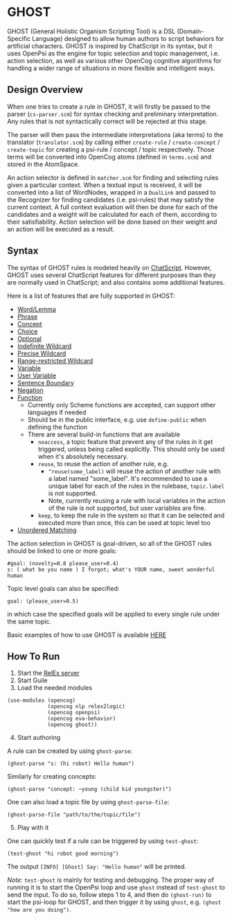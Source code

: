 # GHOST

GHOST (General Holistic Organism Scripting Tool) is a DSL (Domain-Specific Language) designed to allow human authors to script behaviors for artificial characters. GHOST is inspired by ChatScript in its syntax, but it uses OpenPsi as the engine for topic selection and topic management, i.e. action selection, as well as various other OpenCog cognitive algorithms for handling a wider range of situations in more flexible and intelligent ways.

## Design Overview

When one tries to create a rule in GHOST, it will firstly be passed to the parser (`cs-parser.scm`) for syntax checking and preliminary interpretation. Any rules that is not syntactically correct will be rejected at this stage.

The parser will then pass the intermediate interpretations (aka terms) to the translator (`translator.scm`) by calling either `create-rule` / `create-concept` / `create-topic` for creating a psi-rule / concept / topic respectively. Those terms will be converted into OpenCog atoms (defined in `terms.scm`) and stored in the AtomSpace.

An action selector is defined in `matcher.scm` for finding and selecting rules given a particular context. When a textual input is received, it will be converted into a list of WordNodes, wrapped in a `DualLink` and passed to the Recognizer for finding candidates (i.e. psi-rules) that may satisfy the current context. A full context evaluation will then be done for each of the candidates and a weight will be calculated for each of them, according to their satisfiability. Action selection will be done based on their weight and an action will be executed as a result.

## Syntax

The syntax of GHOST rules is modeled heavily on [ChatScript](https://github.com/bwilcox-1234/ChatScript/blob/master/WIKI/ChatScript-Basic-User-Manual.md#rules). However, GHOST uses several ChatScript features for different purposes than they are normally used in ChatScript; and also contains some additional features.

Here is a list of features that are fully supported in GHOST:
- [Word/Lemma](https://github.com/bwilcox-1234/ChatScript/blob/master/WIKI/ChatScript-Basic-User-Manual.md#canonization)
- [Phrase](https://github.com/bwilcox-1234/ChatScript/blob/master/WIKI/ChatScript-Basic-User-Manual.md#proper-names)
- [Concept](https://github.com/bwilcox-1234/ChatScript/blob/master/WIKI/ChatScript-Basic-User-Manual.md#concepts)
- [Choice](https://github.com/bwilcox-1234/ChatScript/blob/master/WIKI/ChatScript-Basic-User-Manual.md#choices--)
- [Optional](https://github.com/bwilcox-1234/ChatScript/blob/master/WIKI/ChatScript-Basic-User-Manual.md#optional-words--)
- [Indefinite Wildcard](https://github.com/bwilcox-1234/ChatScript/blob/master/WIKI/ChatScript-Basic-User-Manual.md#simple-indefinite-wildcards-)
- [Precise Wildcard](https://github.com/bwilcox-1234/ChatScript/blob/master/WIKI/ChatScript-Basic-User-Manual.md#precise-wildcards-n)
- [Range-restricted Wildcard](https://github.com/bwilcox-1234/ChatScript/blob/master/WIKI/ChatScript-Basic-User-Manual.md#range-restricted-wildcards-n)
- [Variable](https://github.com/bwilcox-1234/ChatScript/blob/master/WIKI/ChatScript-Basic-User-Manual.md#_-match-variables)
- [User Variable](https://github.com/bwilcox-1234/ChatScript/blob/master/WIKI/ChatScript-Basic-User-Manual.md#user_variables)
- [Sentence Boundary](https://github.com/bwilcox-1234/ChatScript/blob/master/WIKI/ChatScript-Basic-User-Manual.md#sentence-boundaries--and-)
- [Negation](https://github.com/bwilcox-1234/ChatScript/blob/master/WIKI/ChatScript-Basic-User-Manual.md#not--and-notnot-)
- [Function](https://github.com/bwilcox-1234/ChatScript/blob/master/WIKI/ChatScript-Advanced-User-Manual.md#functions)
  - Currently only Scheme functions are accepted, can support other languages if needed
  - Should be in the public interface, e.g. use `define-public` when defining the function
  - There are several build-in functions that are available
    - `noaccess`, a topic feature that prevent any of the rules in it get triggered, unless being called explicitly. This should only be used when it's absolutely necessary.
    - `reuse`, to reuse the action of another rule, e.g.
      - `^reuse(some_label)` will reuse the action of another rule with a label named "some_label". It's recommended to use a unique label for each of the rules in the rulebase, `topic.label` is not supported.
      - Note, currently reusing a rule with local variables in the action of the rule is not supported, but user variables are fine.
    - `keep`, to keep the rule in the system so that it can be selected and executed more than once, this can be used at topic level too
- [Unordered Matching](https://github.com/bwilcox-1234/ChatScript/blob/master/WIKI/ChatScript-Basic-User-Manual.md#unordered-matching--)


The action selection in GHOST is goal-driven, so all of the GHOST rules should be linked to one or more goals:

```
#goal: (novelty=0.8 please_user=0.4)
s: ( what be you name ) I forgot; what's YOUR name, sweet wonderful human
```

Topic level goals can also be specified:

```
goal: (please_user=0.5)
```

in which case the specified goals will be applied to every single rule under
the same topic.

Basic examples of how to use GHOST is available [HERE](https://github.com/opencog/opencog/blob/master/examples/ghost/basic.scm)


## How To Run

1) Start the [RelEx server](https://github.com/opencog/relex#opencog-serversh)
2) Start Guile
3) Load the needed modules
```
(use-modules (opencog)
             (opencog nlp relex2logic)
             (opencog openpsi)
             (opencog eva-behavior)
             (opencog ghost))
```
4) Start authoring

A rule can be created by using `ghost-parse`:

```
(ghost-parse "s: (hi robot) Hello human")
```

Similarly for creating concepts:

```
(ghost-parse "concept: ~young (child kid youngster)")
```

One can also load a topic file by using `ghost-parse-file`:

```
(ghost-parse-file "path/to/the/topic/file")
```

5) Play with it

One can quickly test if a rule can be triggered by using `test-ghost`:

```
(test-ghost "hi robot good morning")
```

The output `[INFO] [Ghost] Say: "Hello human"` will be printed.

*Note*: `test-ghost` is mainly for testing and debugging. The proper way of running it is to start the OpenPsi loop and use `ghost` instead of `test-ghost` to send the input. To do so, follow steps 1 to 4, and then do `(ghost-run)` to start the psi-loop for GHOST, and then trigger it by using `ghost`, e.g. `(ghost "how are you doing")`.
